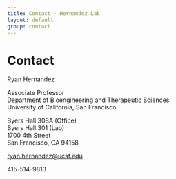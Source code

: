 ```yaml
---
title: Contact - Hernandez Lab
layout: default
group: contact
---
```


# Contact

Ryan Hernandez

Associate Professor  
Department of Bioengineering and Therapeutic Sciences  
University of California, San Francisco

Byers Hall 308A (Office)  
Byers Hall 301 (Lab)  
1700 4th Street  
San Francisco, CA 94158

ryan.hernandez@ucsf.edu

415-514-9813

